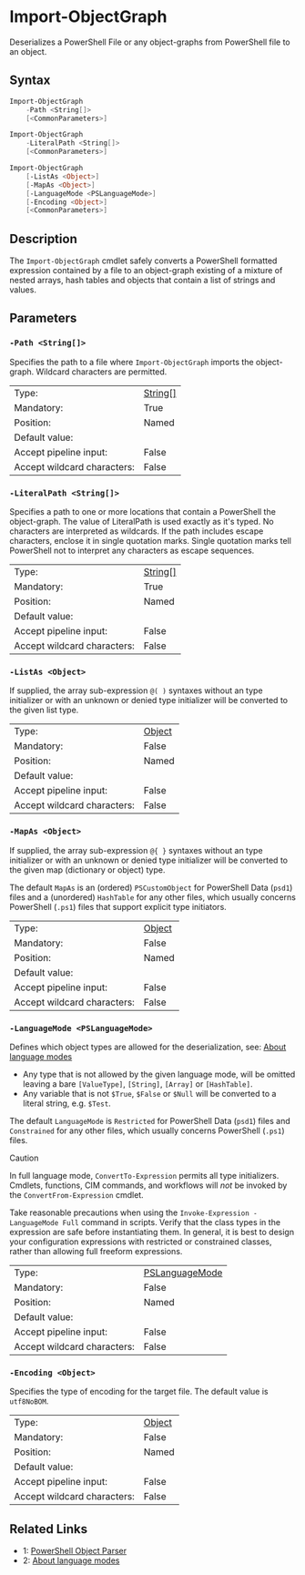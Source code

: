 <!-- markdownlint-disable MD033 -->
# Import-ObjectGraph

Deserializes a PowerShell File or any object-graphs from PowerShell file to an object.

## Syntax

```PowerShell
Import-ObjectGraph
    -Path <String[]>
    [<CommonParameters>]
```

```PowerShell
Import-ObjectGraph
    -LiteralPath <String[]>
    [<CommonParameters>]
```

```PowerShell
Import-ObjectGraph
    [-ListAs <Object>]
    [-MapAs <Object>]
    [-LanguageMode <PSLanguageMode>]
    [-Encoding <Object>]
    [<CommonParameters>]
```

## Description

The `Import-ObjectGraph` cmdlet safely converts a PowerShell formatted expression contained by a file
to an object-graph existing of a mixture of nested arrays, hash tables and objects that contain a list
of strings and values.

## Parameters

### <a id="-path">**`-Path <String[]>`**</a>

Specifies the path to a file where `Import-ObjectGraph` imports the object-graph.
Wildcard characters are permitted.

<table>
<tr><td>Type:</td><td><a href="https://docs.microsoft.com/en-us/dotnet/api/System.String[]">String[]</a></td></tr>
<tr><td>Mandatory:</td><td>True</td></tr>
<tr><td>Position:</td><td>Named</td></tr>
<tr><td>Default value:</td><td></td></tr>
<tr><td>Accept pipeline input:</td><td>False</td></tr>
<tr><td>Accept wildcard characters:</td><td>False</td></tr>
</table>

### <a id="-literalpath">**`-LiteralPath <String[]>`**</a>

Specifies a path to one or more locations that contain a PowerShell the object-graph.
The value of LiteralPath is used exactly as it's typed. No characters are interpreted as wildcards.
If the path includes escape characters, enclose it in single quotation marks. Single quotation marks tell
PowerShell not to interpret any characters as escape sequences.

<table>
<tr><td>Type:</td><td><a href="https://docs.microsoft.com/en-us/dotnet/api/System.String[]">String[]</a></td></tr>
<tr><td>Mandatory:</td><td>True</td></tr>
<tr><td>Position:</td><td>Named</td></tr>
<tr><td>Default value:</td><td></td></tr>
<tr><td>Accept pipeline input:</td><td>False</td></tr>
<tr><td>Accept wildcard characters:</td><td>False</td></tr>
</table>

### <a id="-listas">**`-ListAs <Object>`**</a>

If supplied, the array sub-expression `@( )` syntaxes without an type initializer or with an unknown or
denied type initializer will be converted to the given list type.

<table>
<tr><td>Type:</td><td><a href="https://docs.microsoft.com/en-us/dotnet/api/System.Object">Object</a></td></tr>
<tr><td>Mandatory:</td><td>False</td></tr>
<tr><td>Position:</td><td>Named</td></tr>
<tr><td>Default value:</td><td></td></tr>
<tr><td>Accept pipeline input:</td><td>False</td></tr>
<tr><td>Accept wildcard characters:</td><td>False</td></tr>
</table>

### <a id="-mapas">**`-MapAs <Object>`**</a>

If supplied, the array sub-expression `@{ }` syntaxes without an type initializer or with an unknown or
denied type initializer will be converted to the given map (dictionary or object) type.

The default `MapAs` is an (ordered) `PSCustomObject` for PowerShell Data (`psd1`) files and
a (unordered) `HashTable` for any other files, which usually concerns PowerShell (`.ps1`) files that
support explicit type initiators.

<table>
<tr><td>Type:</td><td><a href="https://docs.microsoft.com/en-us/dotnet/api/System.Object">Object</a></td></tr>
<tr><td>Mandatory:</td><td>False</td></tr>
<tr><td>Position:</td><td>Named</td></tr>
<tr><td>Default value:</td><td></td></tr>
<tr><td>Accept pipeline input:</td><td>False</td></tr>
<tr><td>Accept wildcard characters:</td><td>False</td></tr>
</table>

### <a id="-languagemode">**`-LanguageMode <PSLanguageMode>`**</a>

Defines which object types are allowed for the deserialization, see: [About language modes][2]

* Any type that is not allowed by the given language mode, will be omitted leaving a bare `[ValueType]`,
`[String]`, `[Array]` or `[HashTable]`.
* Any variable that is not `$True`, `$False` or `$Null` will be converted to a literal string, e.g. `$Test`.

The default `LanguageMode` is `Restricted` for PowerShell Data (`psd1`) files and `Constrained` for any
other files, which usually concerns PowerShell (`.ps1`) files.

> [!Caution]
>
> In full language mode, `ConvertTo-Expression` permits all type initializers. Cmdlets, functions,
> CIM commands, and workflows will *not* be invoked by the `ConvertFrom-Expression` cmdlet.
>
> Take reasonable precautions when using the `Invoke-Expression -LanguageMode Full` command in scripts.
> Verify that the class types in the expression are safe before instantiating them. In general, it is
> best to design your configuration expressions with restricted or constrained classes, rather than
> allowing full freeform expressions.

<table>
<tr><td>Type:</td><td><a href="https://docs.microsoft.com/en-us/dotnet/api/System.Management.Automation.PSLanguageMode">PSLanguageMode</a></td></tr>
<tr><td>Mandatory:</td><td>False</td></tr>
<tr><td>Position:</td><td>Named</td></tr>
<tr><td>Default value:</td><td></td></tr>
<tr><td>Accept pipeline input:</td><td>False</td></tr>
<tr><td>Accept wildcard characters:</td><td>False</td></tr>
</table>

### <a id="-encoding">**`-Encoding <Object>`**</a>

Specifies the type of encoding for the target file. The default value is `utf8NoBOM`.

<table>
<tr><td>Type:</td><td><a href="https://docs.microsoft.com/en-us/dotnet/api/System.Object">Object</a></td></tr>
<tr><td>Mandatory:</td><td>False</td></tr>
<tr><td>Position:</td><td>Named</td></tr>
<tr><td>Default value:</td><td></td></tr>
<tr><td>Accept pipeline input:</td><td>False</td></tr>
<tr><td>Accept wildcard characters:</td><td>False</td></tr>
</table>

## Related Links

* 1: [PowerShell Object Parser][1]
* 2: [About language modes][2]

[1]: https://github.com/iRon7/ObjectGraphTools/blob/main/Docs/ObjectParser.md "PowerShell Object Parser"
[2]: https://learn.microsoft.com/en-us/powershell/module/microsoft.powershell.core/about/about_language_modes "About language modes"

[comment]: <> (Created with Get-MarkdownHelp: Install-Script -Name Get-MarkdownHelp)
